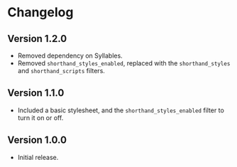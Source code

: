 # Changelog

## Version 1.2.0

* Removed dependency on Syllables.
* Removed `shorthand_styles_enabled`, replaced with the `shorthand_styles` and `shorthand_scripts` filters.

## Version 1.1.0

* Included a basic stylesheet, and the `shorthand_styles_enabled` filter to turn it on or off.

## Version 1.0.0

* Initial release.
